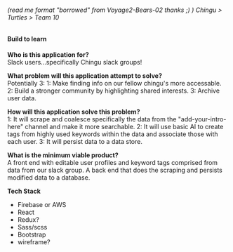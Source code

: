 ###### (read me format "borrowed" from Voyage2-Bears-02 thanks ;) ) Chingu > Turtles > Team 10

#### Build to learn

**Who is this application for?**  
Slack users...specifically Chingu slack groups!

**What problem will this application attempt to solve?**  
Potentially 3:
1: Make finding info on our fellow chingu's more accessable.
2: Build a stronger community by highlighting shared interests.
3: Archive user data.

**How will this application solve this problem?**  
1: It will scrape and coalesce specifically the data from the "add-your-intro-here" channel and make it more searchable.
2: It will use basic AI to create tags from highly used keywords within the data and associate those with each user.
3: It will persist data to a data store.

**What is the minimum viable product?**  
A front end with editable user profiles and keyword tags comprised from data from our slack group. A back end that does the scraping and persists modified data to a database. 

**Tech Stack**

* Firebase or AWS
* React
* Redux?
* Sass/scss
* Bootstrap
* wireframe?
